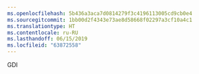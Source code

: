 ```yaml
---
ms.openlocfilehash: 5b436a3aca7d0814279f3c4196113005cd9cb0e4
ms.sourcegitcommit: 1bb00d2f4343e73ae8d58668f02297a3cf10a4c1
ms.translationtype: HT
ms.contentlocale: ru-RU
ms.lasthandoff: 06/15/2019
ms.locfileid: "63872558"
---
```

GDI